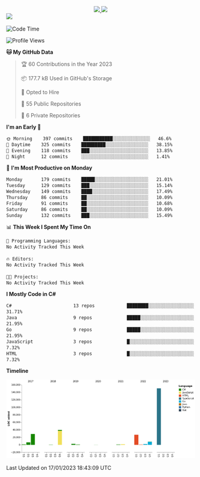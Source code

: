 <div align="center">
  <a href="https://github.com/arielsrv">
    <img height="180em" src="https://github-readme-stats.vercel.app/api?username=arielsrv&show_icons=true&theme=radical&include_all_commits=true&count_private=true"/>
    <img height="180em" src="https://github-readme-stats.vercel.app/api/top-langs/?username=arielsrv&layout=compact&langs_count=10&theme=radical"/>
 </a>
</div>

<div>
  <a href="https://www.linkedin.com/in/arielpineiro/" target="_blank">
    <img src="https://img.shields.io/badge/-LinkedIn-%230077B5?style=for-the-badge&logo=linkedin&logoColor=white" target="_blank">
  </a>
</div>

<!--START_SECTION:waka-->
![Code Time](http://img.shields.io/badge/Code%20Time-0%20secs-blue)

![Profile Views](http://img.shields.io/badge/Profile%20Views-0-blue)

**🐱 My GitHub Data** 

> 🏆 60 Contributions in the Year 2023
 > 
> 📦 177.7 kB Used in GitHub's Storage 
 > 
> 💼 Opted to Hire
 > 
> 📜 55 Public Repositories 
 > 
> 🔑 6 Private Repositories  
 > 
**I'm an Early 🐤** 

```text
🌞 Morning    397 commits    ███████████░░░░░░░░░░░░░░   46.6% 
🌆 Daytime    325 commits    █████████░░░░░░░░░░░░░░░░   38.15% 
🌃 Evening    118 commits    ███░░░░░░░░░░░░░░░░░░░░░░   13.85% 
🌙 Night      12 commits     ░░░░░░░░░░░░░░░░░░░░░░░░░   1.41%

```
📅 **I'm Most Productive on Monday** 

```text
Monday       179 commits    █████░░░░░░░░░░░░░░░░░░░░   21.01% 
Tuesday      129 commits    ███░░░░░░░░░░░░░░░░░░░░░░   15.14% 
Wednesday    149 commits    ████░░░░░░░░░░░░░░░░░░░░░   17.49% 
Thursday     86 commits     ██░░░░░░░░░░░░░░░░░░░░░░░   10.09% 
Friday       91 commits     ██░░░░░░░░░░░░░░░░░░░░░░░   10.68% 
Saturday     86 commits     ██░░░░░░░░░░░░░░░░░░░░░░░   10.09% 
Sunday       132 commits    ███░░░░░░░░░░░░░░░░░░░░░░   15.49%

```


📊 **This Week I Spent My Time On** 

```text
💬 Programming Languages: 
No Activity Tracked This Week

🔥 Editors: 
No Activity Tracked This Week

🐱‍💻 Projects: 
No Activity Tracked This Week

```

**I Mostly Code in C#** 

```text
C#                       13 repos            ████████░░░░░░░░░░░░░░░░░   31.71% 
Java                     9 repos             █████░░░░░░░░░░░░░░░░░░░░   21.95% 
Go                       9 repos             █████░░░░░░░░░░░░░░░░░░░░   21.95% 
JavaScript               3 repos             █░░░░░░░░░░░░░░░░░░░░░░░░   7.32% 
HTML                     3 repos             █░░░░░░░░░░░░░░░░░░░░░░░░   7.32%

```


**Timeline**

![Chart not found](https://raw.githubusercontent.com/arielsrv/arielsrv/main/charts/bar_graph.png) 


 Last Updated on 17/01/2023 18:43:09 UTC
<!--END_SECTION:waka-->
